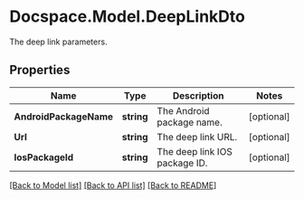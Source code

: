 # Docspace.Model.DeepLinkDto
The deep link parameters.

## Properties

Name | Type | Description | Notes
------------ | ------------- | ------------- | -------------
**AndroidPackageName** | **string** | The Android package name. | [optional] 
**Url** | **string** | The deep link URL. | [optional] 
**IosPackageId** | **string** | The deep link IOS package ID. | [optional] 

[[Back to Model list]](../README.md#documentation-for-models) [[Back to API list]](../README.md#documentation-for-api-endpoints) [[Back to README]](../README.md)

